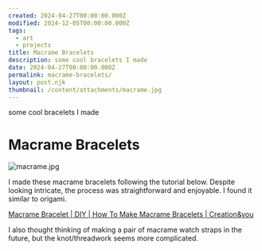 ```yaml
---
created: 2024-04-27T00:00:00.000Z
modified: 2024-12-05T00:00:00.000Z
tags:
  - art
  - projects
title: Macrame Bracelets
description: some cool bracelets I made
date: 2024-04-27T00:00:00.000Z
permalink: macrame-bracelets/
layout: post.njk
thumbnail: /content/attachments/macrame.jpg
---
```


some cool bracelets I made

# Macrame Bracelets

![macrame.jpg](/content/attachments/macrame.jpg)

I made these macrame bracelets following the tutorial below. Despite looking intricate, the process was straightforward and enjoyable. I found it similar to origami.

[Macrame Bracelet | DIY | How To Make Macrame Bracelets | Creation&you](https://www.youtube.com/watch?v=WjFKskZVM48)

I also thought thinking of making a pair of macrame watch straps in the future, but the knot/threadwork seems more complicated.
